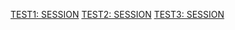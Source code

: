 <a href="intent://mmoreti.github.io/session#Intent;scheme=https;package=net.tobelive.tobelive;end">TEST1: SESSION</a>
<a href="intent://mmoreti.github.io/session#Intent;scheme=https;package=net.tobelive.tobelive.tobelive;end">TEST2: SESSION</a>
<a href="https://mmoreti.github.io/session">TEST3: SESSION</a>
